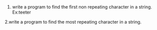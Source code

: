 ## 
1. write a program to find the first non repeating character in a string. Ex:teeter

2.write a program to find the most repeating character in a string.